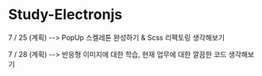 # Study-Electronjs

7 / 25 (계획) --> PopUp 스켈레톤 완성하기 & Scss 리팩토링 생각해보기

7 / 28 (계획) --> 반응형 이미지에 대한 학습, 현재 업무에 대한 깔끔한 코드 생각해보기
